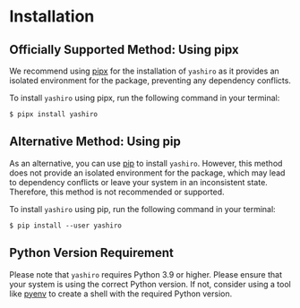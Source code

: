 # Installation

## Officially Supported Method: Using pipx

We recommend using [pipx] for the installation of `yashiro` as it provides
an isolated environment for the package, preventing any dependency conflicts.

To install `yashiro` using pipx, run the following command in your terminal:

```console
$ pipx install yashiro
```

## Alternative Method: Using pip

As an alternative, you can use [pip] to install `yashiro`.
However, this method does not provide an isolated environment for the package,
which may lead to dependency conflicts or leave your system in an inconsistent state.
Therefore, this method is not recommended or supported.

To install `yashiro` using pip, run the following command in your terminal:

```console
$ pip install --user yashiro
```

## Python Version Requirement

Please note that `yashiro` requires Python 3.9 or higher. Please ensure
that your system is using the correct Python version. If not,
consider using a tool like [pyenv] to create a shell with the required Python version.

[pip]: https://pip.pypa.io/en/stable/
[pipx]: https://pypa.github.io/pipx/
[pyenv]: https://github.com/pyenv/pyenv
